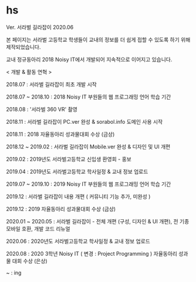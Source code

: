 # hs
Ver. 서라벌 길라잡이 2020.06


본 페이지는 서라벌 고등학교 학생들이 교내의 정보를 더 쉽게 접할 수 있도록 하기 위해 제작되었습니다.

교내 정규동아리 2018 Noisy IT에서 개발되어
지속적으로 이어지고 있습니다.



< 개발 & 활동 연혁 >

2018.07 : 서라벌 길라잡이 최초 개발 시작

2018.07 ~ 2018.10 : 2018 Noisy IT 부원들의 웹 프로그래밍 언어 학습 기간

2018.08 : '서라벌 360 VR' 촬영  

2018.11 : 서라벌 길라잡이 PC.ver 완성 & sorabol.info 도메인 사용 시작

2018.11 : 2018 자율동아리 성과물대회 수상 (금상)

2018.12 ~ 2019.02 : 서라벌 길라잡이 Mobile.ver 완성 & 디자인 및 UI 개편

2019.02 : 2019년도 서라벌고등학교 신입생 환영회 - 홍보

2019.04 : 2019년도 서라벌고등학교 학사일정 & 교내 정보 업로드

2019.07 ~ 2019.10 : 2019 Noisy IT 부원들의 웹 프로그래밍 언어 학습 기간

2019.12 : 서라벌 길라잡이 내용 개편 ( 커뮤니티 기능 추가, 미완성 )

2019.12 : 2019 자율동아리 성과물대회 수상 (금상)

2020.01 ~ 2020.05 : 서라벌 길라잡이 - 전체 개편 (구성, 디자인 & UI 개편), 전 기종 모바일 호환, 개발 코드 리뉴얼

2020.06 : 2020년도 서라벌고등학교 학사일정 & 교내 정보 업로드

2020.08 : 2020 3학년 Noisy IT ( 변경 : Project Programming ) 자율동아리 성과물 대회 수상 (은상)

~ : ing
